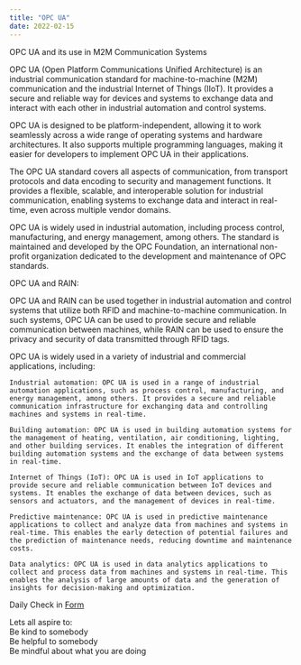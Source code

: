 ```yaml
---
title: "OPC UA"
date: 2022-02-15
---  
```


OPC UA and its use in M2M Communication Systems

OPC UA (Open Platform Communications Unified Architecture) is an industrial communication standard for machine-to-machine (M2M) communication and the industrial Internet of Things (IIoT). It provides a secure and reliable way for devices and systems to exchange data and interact with each other in industrial automation and control systems.

OPC UA is designed to be platform-independent, allowing it to work seamlessly across a wide range of operating systems and hardware architectures. It also supports multiple programming languages, making it easier for developers to implement OPC UA in their applications.

The OPC UA standard covers all aspects of communication, from transport protocols and data encoding to security and management functions. It provides a flexible, scalable, and interoperable solution for industrial communication, enabling systems to exchange data and interact in real-time, even across multiple vendor domains.

OPC UA is widely used in industrial automation, including process control, manufacturing, and energy management, among others. The standard is maintained and developed by the OPC Foundation, an international non-profit organization dedicated to the development and maintenance of OPC standards.

OPC UA and RAIN:  

OPC UA and RAIN can be used together in industrial automation and control systems that utilize both RFID and machine-to-machine communication. In such systems, OPC UA can be used to provide secure and reliable communication between machines, while RAIN can be used to ensure the privacy and security of data transmitted through RFID tags.

OPC UA is widely used in a variety of industrial and commercial applications, including:

    Industrial automation: OPC UA is used in a range of industrial automation applications, such as process control, manufacturing, and energy management, among others. It provides a secure and reliable communication infrastructure for exchanging data and controlling machines and systems in real-time.

    Building automation: OPC UA is used in building automation systems for the management of heating, ventilation, air conditioning, lighting, and other building services. It enables the integration of different building automation systems and the exchange of data between systems in real-time.

    Internet of Things (IoT): OPC UA is used in IoT applications to provide secure and reliable communication between IoT devices and systems. It enables the exchange of data between devices, such as sensors and actuators, and the management of devices in real-time.

    Predictive maintenance: OPC UA is used in predictive maintenance applications to collect and analyze data from machines and systems in real-time. This enables the early detection of potential failures and the prediction of maintenance needs, reducing downtime and maintenance costs.

    Data analytics: OPC UA is used in data analytics applications to collect and process data from machines and systems in real-time. This enables the analysis of large amounts of data and the generation of insights for decision-making and optimization.


Daily Check in [Form](https://forms.gle/BRA4EH2sMoZdLPgE8)

Lets all aspire to:  
Be kind to somebody  
Be helpful to somebody  
Be mindful about what you are doing
